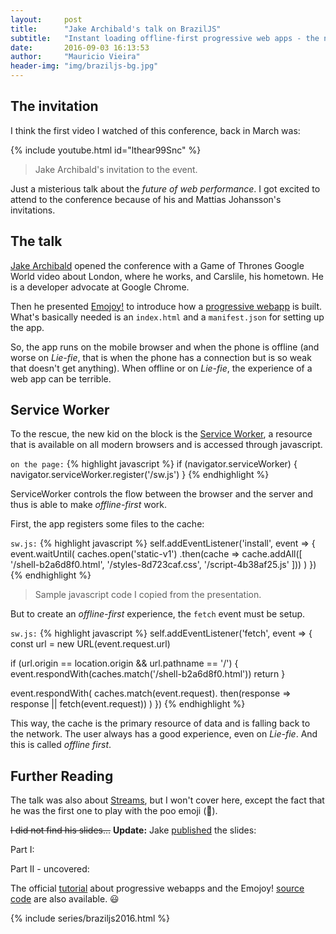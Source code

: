 ```yaml
---
layout:     post
title:      "Jake Archibald's talk on BrazilJS"
subtitle:   "Instant loading offline-first progressive web apps - the next generation - part II uncovered "
date:       2016-09-03 16:13:53
author:     "Mauricio Vieira"
header-img: "img/braziljs-bg.jpg"
---
```


<h2 class="section-heading">The invitation</h2>

I think the first video I watched of this conference, back in March was:

{% include youtube.html id="lthear99Snc" %}

<blockquote>Jake Archibald's invitation to the event.</blockquote>

Just a misterious talk about the _future of web performance_. I got excited to attend to the conference because of his and Mattias Johansson's invitations. 

<h2 class="section-heading">The talk</h2>

[Jake Archibald](https://jakearchibald.com) opened the conference with a Game of Thrones Google World video about London, where he works, and Carslile, his hometown. He is a developer advocate at Google Chrome.

Then he presented [Emojoy!](http://jakearchibald-gcm.appspot.com) to introduce how a [progressive webapp](https://developers.google.com/web/progressive-web-apps/) is built. What's basically needed is an <code>index.html</code> and a <code>manifest.json</code> for setting up the app.

So, the app runs on the mobile browser and when the phone is offline (and worse on _Lie-fie_, that is when the phone has a connection but is so weak that doesn't get anything). When offline or on _Lie-fie_, the experience of a web app can be terrible.

<h2 class="section-heading">Service Worker</h2>

To the rescue, the new kid on the block is the [Service Worker](http://www.html5rocks.com/en/tutorials/service-worker/introduction/), a resource that is available on all modern browsers and is accessed through javascript.

<code>on the page:</code>
{% highlight javascript %}
if (navigator.serviceWorker) {
  navigator.serviceWorker.register('/sw.js')
}
{% endhighlight %}

ServiceWorker controls the flow between the browser and the server and thus is able to make _offline-first_ work.

First, the app registers some files to the cache:

<code>sw.js:</code>
{% highlight javascript %}
self.addEventListener('install', event => {
  event.waitUntil(
    caches.open('static-v1')
      .then(cache => cache.addAll([
        '/shell-b2a6d8f0.html',
        '/styles-8d723caf.css',
        '/script-4b38af25.js'
      ]))
  )
})
{% endhighlight %}
<blockquote>Sample javascript code I copied from the presentation.</blockquote>

But to create an _offline-first_ experience, the <code>fetch</code> event must be setup.

<code>sw.js:</code>
{% highlight javascript %}
self.addEventListener('fetch', event => {
  const url = new URL(event.request.url)

  if (url.origin == location.origin && url.pathname == '/') {
    event.respondWith(caches.match('/shell-b2a6d8f0.html'))
    return
  }

  event.respondWith(
    caches.match(event.request).
      then(response => response || fetch(event.request))
  )
})
{% endhighlight %}

This way, the cache is the primary resource of data and is falling back to the network. The user always has a good experience, even on _Lie-fie_. And this is called _offline first_.

<h2 class="section-heading">Further Reading</h2>

The talk was also about [Streams](https://jakearchibald.com/2016/streams-ftw/), but I won't cover here, except the fact that he was the first one to play with the poo emoji (💩).

<s>I did not find his slides...</s> <b>Update:</b> Jake [published](https://twitter.com/jaffathecake/status/772211953460707328) the slides:

Part I:
<script async class="speakerdeck-embed" data-id="f3406bb4c82744738ede2f3d2ab1bb74" data-ratio="1.77777777777778" src="//speakerdeck.com/assets/embed.js"></script>

Part II - uncovered:
<script async class="speakerdeck-embed" data-id="ef3764c11dbf4091b1bcaf2750f9372b" data-ratio="1.77777777777778" src="//speakerdeck.com/assets/embed.js"></script>

The official [tutorial](https://developers.google.com/web/fundamentals/getting-started/) about progressive webapps and the Emojoy! [source code](https://github.com/jakearchibald/emojoy/) are also available. 😃

{% include series/braziljs2016.html %}
